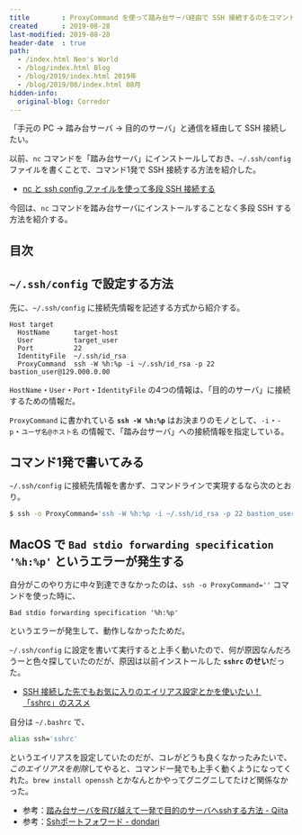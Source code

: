 ```yaml
---
title        : ProxyCommand を使って踏み台サーバ経由で SSH 接続するのをコマンド1発にする
created      : 2019-08-28
last-modified: 2019-08-28
header-date  : true
path:
  - /index.html Neo's World
  - /blog/index.html Blog
  - /blog/2019/index.html 2019年
  - /blog/2019/08/index.html 08月
hidden-info:
  original-blog: Corredor
---
```


「手元の PC → 踏み台サーバ → 目的のサーバ」と通信を経由して SSH 接続したい。

以前、`nc` コマンドを「踏み台サーバ」にインストールしておき、`~/.ssh/config` ファイルを書くことで、コマンド1発で SSH 接続する方法を紹介した。

- [nc と ssh config ファイルを使って多段 SSH 接続する](/blog/2019/05/01-01.html)

今回は、`nc` コマンドを踏み台サーバにインストールすることなく多段 SSH する方法を紹介する。

## 目次

## `~/.ssh/config` で設定する方法

先に、`~/.ssh/config` に接続先情報を記述する方式から紹介する。

```
Host target
  HostName      target-host
  User          target_user
  Port          22
  IdentityFile  ~/.ssh/id_rsa
  ProxyCommand  ssh -W %h:%p -i ~/.ssh/id_rsa -p 22 bastion_user@129.000.0.00
```

`HostName`・`User`・`Port`・`IdentityFile` の4つの情報は、「目的のサーバ」に接続するための情報だ。

`ProxyCommand` に書かれている **`ssh -W %h:%p`** はお決まりのモノとして、`-i`・`-p`・`ユーザ名@ホスト名` の情報で、「踏み台サーバ」への接続情報を指定している。

## コマンド1発で書いてみる

`~/.ssh/config` に接続先情報を書かず、コマンドラインで実現するなら次のとおり。

```bash
$ ssh -o ProxyCommand='ssh -W %h:%p -i ~/.ssh/id_rsa -p 22 bastion_user@129.000.0.00' -i ~/.ssh/id_rsa -p 22 target_user@target-host
```

## MacOS で `Bad stdio forwarding specification '%h:%p'` というエラーが発生する

自分がこのやり方に中々到達できなかったのは、`ssh -o ProxyCommand=''` コマンドを使った時に、

```
Bad stdio forwarding specification '%h:%p'
```

というエラーが発生して、動作しなかったためだ。

`~/.ssh/config` に設定を書いて実行すると上手く動いたので、何が原因なんだろうーと色々探していたのだが、原因は以前インストールした **`sshrc` のせい**だった。

- [SSH 接続した先でもお気に入りのエイリアス設定とかを使いたい！「sshrc」のススメ](/blog/2019/04/22-01.html)

自分は `~/.bashrc` で、

```bash
alias ssh='sshrc'
```

というエイリアスを設定していたのだが、コレがどうも良くなかったみたいで、*このエイリアスを削除*してやると、コマンド一発でも上手く動くようになってくれた。`brew install openssh` とかなんとかやってグニグニしてたけど関係なかった。

- 参考：[踏み台サーバを飛び越えて一発で目的のサーバへsshする方法 - Qiita](https://qiita.com/hkak03key/items/3b0c4752bfbcc52e676d)
- 参考：[Sshポートフォワード - dondari](https://www.dondari.com/Ssh%E3%83%9D%E3%83%BC%E3%83%88%E3%83%95%E3%82%A9%E3%83%AF%E3%83%BC%E3%83%89)
